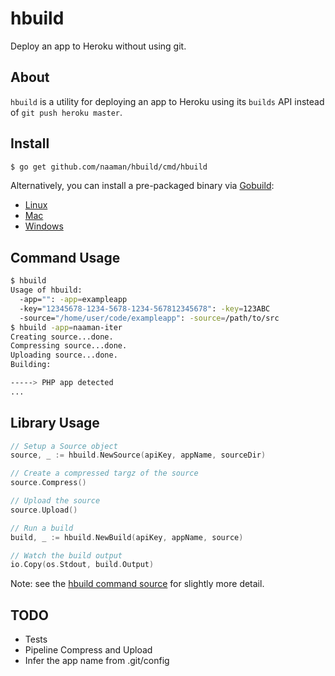 # hbuild

Deploy an app to Heroku without using git.

## About

`hbuild` is a utility for deploying an app to Heroku using its 
`builds` API instead of `git push heroku master`.

## Install

```sh
$ go get github.com/naaman/hbuild/cmd/hbuild
```

Alternatively, you can install a pre-packaged binary via
[Gobuild](http://beta.gobuild.io/github.com/naaman/hbuild/cmd/hbuild):

- [Linux](http://beta.gobuild.io/download?os=linux&arch=amd64&rid=285)
- [Mac](http://beta.gobuild.io/download?os=darwin&arch=amd64&rid=285)
- [Windows](http://beta.gobuild.io/download?os=windows&arch=386&rid=285)

## Command Usage

```sh
$ hbuild
Usage of hbuild:
  -app="": -app=exampleapp
  -key="12345678-1234-5678-1234-567812345678": -key=123ABC
  -source="/home/user/code/exampleapp": -source=/path/to/src
$ hbuild -app=naaman-iter
Creating source...done.
Compressing source...done.
Uploading source...done.
Building:

-----> PHP app detected
...
```

## Library Usage

```go
// Setup a Source object
source, _ := hbuild.NewSource(apiKey, appName, sourceDir)

// Create a compressed targz of the source
source.Compress()

// Upload the source
source.Upload()

// Run a build
build, _ := hbuild.NewBuild(apiKey, appName, source)

// Watch the build output
io.Copy(os.Stdout, build.Output)
```

Note: see the [hbuild command source](https://github.com/naaman/hbuild/blob/master/cmd/hbuild/main.go)
for slightly more detail.

## TODO

* Tests
* Pipeline Compress and Upload
* Infer the app name from .git/config

